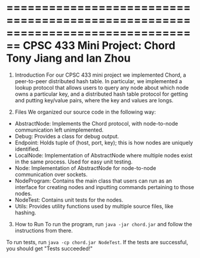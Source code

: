================================================================================
CPSC 433 Mini Project: Chord
Tony Jiang and Ian Zhou
================================================================================

1) Introduction
For our CPSC 433 mini project we implemented Chord, a peer-to-peer distributed 
hash table. In particular, we implemented a lookup protocol that allows users
to query any node about which node owns a particular key, and a distributed hash
table protocol for getting and putting key/value pairs, where the key and values
are longs.

2) Files
We organized our source code in the following way:
- AbstractNode: Implements the Chord protocol, with node-to-node communication
                left unimplemented.
- Debug: Provides a class for debug output.
- Endpoint: Holds tuple of (host, port, key); this is how nodes are uniquely
            identified.
- LocalNode: Implementation of AbstractNode where multiple nodes exist in the
             same process. Used for easy unit testing.
- Node: Implementation of AbstractNode for node-to-node communication over
        sockets.
- NodeProgram: Contains the main class that users can run as an interface for
               creating nodes and inputting commands pertaining to those nodes.
- NodeTest: Contains unit tests for the nodes.
- Utils: Provides utility functions used by multiple source files, like hashing.

3) How to Run
To run the program, run `java -jar chord.jar` and follow the instructions from
there.

To run tests, run `java -cp chord.jar NodeTest`. If the tests are successful,
you should get "Tests succeeded!"
